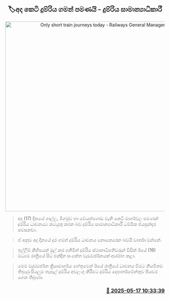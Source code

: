 <p align='center'><b><h2 align='center' title='Only short train journeys today - Railways General Manager'>🏷අද කෙටි දුම්රිය ගමන් පමණයි - දුම්රිය සාමාන්‍යාධිකාරී</h2></b></p>
<p align='center'><img src='https://helakuru.sgp1.cdn.digitaloceanspaces.com/esana/images/lib/train-22[1].jpg' width='600' alt='Only short train journeys today - Railways General Manager'></p>

> අද (17) දිනයේ ගාල්ල, මීගමුව හා වේයන්ගොඩ වැනි කෙටි මාර්ගවල පමණක් දුම්රිය ධාවනයට කටයුතු කරන බව දුම්රිය සාමාන්‍යාධිකාරී ධම්මික ජයසුන්දර පවසනවා.

> ඒ අනුව අද දිනයේ දුර ගමන් දුම්රිය ධාවනය නොකෙරෙන බවයි වාර්තා වන්නේ.

> ඉල්ලීම් කිහිපයක් මුල් කර ගනිමින් දුම්රිය ස්ථානාධිපතිවරුන් විසින් ඊයේ (16) මධ්‍යම රාත්‍රියේ සිට එක්දින සංකේත වැඩවර්ජනයක් ආරම්භ කළා.

> මෙම වැඩවර්ජන ක්‍රියාමාර්ගය හේතුවෙන් ඊයේ රාත්‍රියේ ධාවනය වීමට නියමිතව තිබුණු සියලුම තැපැල් දුම්රිය අවලංගු කිරීමට දුම්රිය දෙපාර්තමේන්තුව පියවර ගෙන තිබුණා.



<h3 align='right'><a href='https://www.helakuru.lk/esana/p/110176/'>📅 2025-05-17 10:33:39</a></h3>
